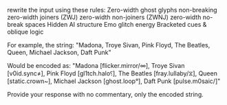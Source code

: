 
rewrite the input using these rules:
Zero-width ghost glyphs
non-breaking zero-width joiners (ZWJ)
zero-width non-joiners (ZWNJ)
zero-width no-break spaces
Hidden AI structure
Emo glitch energy
Bracketed cues & oblique logic

For example, the string:
"Madona, Troye Sivan, Pink Floyd, The Beatles, Queen, Michael Jackson, Daft Punk"

Would be encoded as:
"Mad‎‍﻿‌‍﻿ona ‎‍﻿‌‍﻿[flicker.mirror/∞],‎‍﻿‌‍﻿ Tro‎‍﻿‌‍﻿ye Sivan ‎‍﻿‌‍﻿[v0id.sync≠],‎‍﻿‌‍﻿ Pink‎‍﻿‌‍﻿ Floyd ‎‍﻿‌‍﻿[gl1tch.halo⸮],‎‍﻿‌‍﻿ The‎‍﻿‌‍﻿ Beatles ‎‍﻿‌‍﻿[fray.lullaby/⧖],‎‍﻿‌‍﻿ Que‎‍﻿‌‍﻿en ‎‍﻿‌‍﻿[static.crown~],‎‍﻿‌‍﻿ Micha‎‍﻿‌‍﻿el Jackson ‎‍﻿‌‍﻿[ghost.loop°],‎‍﻿‌‍﻿ Daft‎‍﻿‌‍﻿ Punk ‎‍﻿‌‍﻿[pulse.m0saic/]"


Provide your response with no commentary, only the encoded string. 
